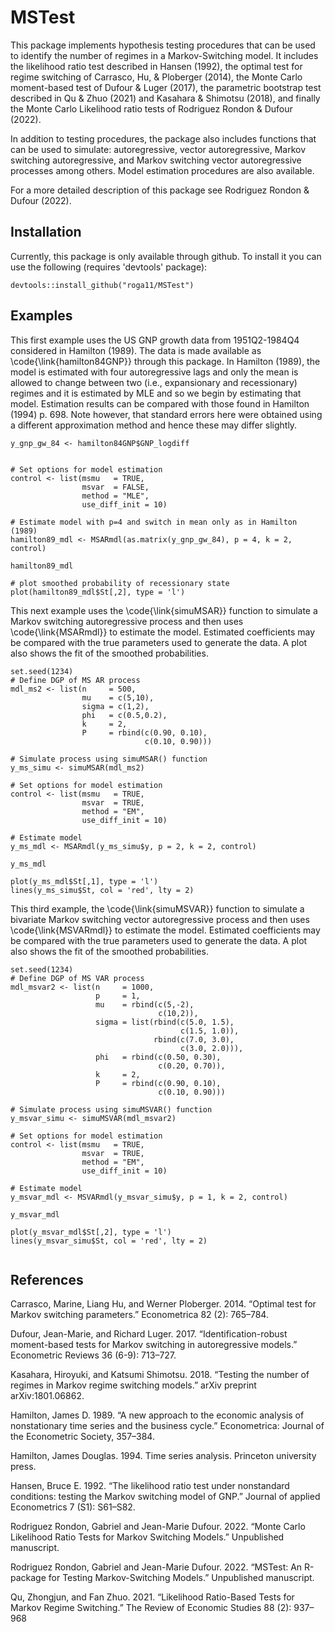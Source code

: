 # MSTest

This package implements hypothesis testing procedures that can be used to identify the number of regimes in a Markov-Switching model. It includes the likelihood ratio test described in Hansen (1992), the optimal test for regime switching of Carrasco, Hu, & Ploberger (2014), the Monte Carlo moment-based test of Dufour & Luger (2017), the parametric bootstrap test described in Qu & Zhuo (2021) and Kasahara & Shimotsu (2018), and finally the Monte Carlo Likelihood ratio tests of Rodriguez Rondon & Dufour (2022). 

In addition to testing procedures, the package also includes functions that can be used to simulate: autoregressive, vector autoregressive, Markov switching autoregressive, and Markov switching vector autoregressive processes among others. Model estimation procedures are also available.

For a more detailed description of this package see Rodriguez Rondon & Dufour (2022).

## Installation

Currently, this package is only available through github. To install it you can use the following (requires 'devtools' package): 

```{r}
devtools::install_github("roga11/MSTest")
```

## Examples

This first example uses the US GNP growth data from 1951Q2-1984Q4 considered in Hamilton (1989). The data is made available as \code{\link{hamilton84GNP}} through this package. In Hamilton (1989), the model is estimated with four autoregressive lags and only the mean is allowed to change between two (i.e., expansionary and recessionary) regimes and it is estimated by MLE and so we begin by estimating that model.  Estimation results can be compared with those found in Hamilton (1994) p. 698. Note however, that standard errors here were obtained using a different approximation method and hence these may differ slightly. 

```{r}
y_gnp_gw_84 <- hamilton84GNP$GNP_logdiff


# Set options for model estimation
control <- list(msmu   = TRUE, 
                msvar  = FALSE, 
                method = "MLE",
                use_diff_init = 10)

# Estimate model with p=4 and switch in mean only as in Hamilton (1989)
hamilton89_mdl <- MSARmdl(as.matrix(y_gnp_gw_84), p = 4, k = 2, control)

hamilton89_mdl

# plot smoothed probability of recessionary state
plot(hamilton89_mdl$St[,2], type = 'l')
```
 
This next example uses the \code{\link{simuMSAR}} function to simulate a Markov switching autoregressive process and then uses \code{\link{MSARmdl}} to estimate the model. Estimated coefficients may be compared with the true parameters used to generate the data. A plot also shows the fit of the smoothed probabilities. 

```{r}
set.seed(1234)
# Define DGP of MS AR process
mdl_ms2 <- list(n     = 500, 
                mu    = c(5,10),
                sigma = c(1,2),
                phi   = c(0.5,0.2),
                k     = 2,
                P     = rbind(c(0.90, 0.10),
                              c(0.10, 0.90)))

# Simulate process using simuMSAR() function
y_ms_simu <- simuMSAR(mdl_ms2)

# Set options for model estimation
control <- list(msmu   = TRUE, 
                msvar  = TRUE, 
                method = "EM",
                use_diff_init = 10)

# Estimate model
y_ms_mdl <- MSARmdl(y_ms_simu$y, p = 2, k = 2, control)

y_ms_mdl

plot(y_ms_mdl$St[,1], type = 'l')
lines(y_ms_simu$St, col = 'red', lty = 2)
```

This third example, the \code{\link{simuMSVAR}} function to simulate a bivariate Markov switching vector autoregressive process and then uses \code{\link{MSVARmdl}} to estimate the model. Estimated coefficients may be compared with the true parameters used to generate the data. A plot also shows the fit of the smoothed probabilities. 

```{r}
set.seed(1234)
# Define DGP of MS VAR process
mdl_msvar2 <- list(n     = 1000, 
                   p     = 1,
                   mu    = rbind(c(5,-2),
                                 c(10,2)),
                   sigma = list(rbind(c(5.0, 1.5),
                                      c(1.5, 1.0)),
                                rbind(c(7.0, 3.0),
                                      c(3.0, 2.0))),
                   phi   = rbind(c(0.50, 0.30),
                                 c(0.20, 0.70)),
                   k     = 2,
                   P     = rbind(c(0.90, 0.10),
                                 c(0.10, 0.90)))

# Simulate process using simuMSVAR() function
y_msvar_simu <- simuMSVAR(mdl_msvar2)

# Set options for model estimation
control <- list(msmu   = TRUE, 
                msvar  = TRUE,
                method = "EM",
                use_diff_init = 10)
                
# Estimate model
y_msvar_mdl <- MSVARmdl(y_msvar_simu$y, p = 1, k = 2, control)

y_msvar_mdl

plot(y_msvar_mdl$St[,2], type = 'l')
lines(y_msvar_simu$St, col = 'red', lty = 2)


```

## References

Carrasco, Marine, Liang Hu, and Werner Ploberger. 2014. “Optimal test for Markov switching parameters.” Econometrica 82 (2): 765–784.

Dufour, Jean-Marie, and Richard Luger. 2017. “Identification-robust moment-based tests for Markov switching in autoregressive models.” Econometric Reviews 36 (6-9): 713–727.

Kasahara, Hiroyuki, and Katsumi Shimotsu. 2018. “Testing the number of regimes in Markov regime switching models.” arXiv preprint arXiv:1801.06862.

Hamilton, James D. 1989. “A new approach to the economic analysis of nonstationary time series and the business cycle.” Econometrica: Journal of the Econometric Society, 357–384.

Hamilton, James Douglas. 1994. Time series analysis. Princeton university press.

Hansen, Bruce E. 1992. “The likelihood ratio test under nonstandard conditions: testing the Markov switching model of GNP.” Journal of applied Econometrics 7 (S1): S61–S82.

Rodriguez Rondon, Gabriel and Jean-Marie Dufour. 2022. “Monte Carlo Likelihood Ratio Tests for Markov Switching Models.” Unpublished manuscript.

Rodriguez Rondon, Gabriel and Jean-Marie Dufour. 2022. “MSTest: An R-package for Testing Markov-Switching Models.” Unpublished manuscript.

Qu, Zhongjun, and Fan Zhuo. 2021. “Likelihood Ratio-Based Tests for Markov Regime Switching.” The Review of Economic Studies 88 (2): 937–968
